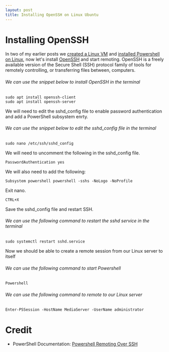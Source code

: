 ```yaml
---
layout: post
title: Installing OpenSSH on Linux Ubuntu
---
```


# Installing OpenSSH

In two of my earlier posts we [created a Linux VM](https://dejulia489.github.io/2017-05-06-CreateHyperVVM/) and [installed Powershell on Linux](https://dejulia489.github.io/2017-05-06-InstallingPowershellOnLinux/), now let's install [OpenSSH](https://help.ubuntu.com/lts/serverguide/openssh-server.html) and start remoting. OpenSSH is a freely available version of the Secure Shell (SSH) protocol family of tools for remotely controlling, or transferring files between, computers. 

###### We can use the snippet below to install OpenSSH in the terminal

	sudo apt install openssh-client
	sudo apt install openssh-server

We will need to edit the sshd_config file to enable password authentication and add a PowerShell subsystem enrty.

###### We can use the snippet below to edit the sshd_config file in the terminal

	sudo nano /etc/ssh/sshd_config

We will need to uncomment the following in the sshd_config file.
	
	PasswordAuthentication yes

We will also need to add the following:

	Subsystem powershell powershell -sshs -NoLogo -NoProfile

Exit nano.
	
	CTRL+X

Save the sshd_config file and restart SSH. 

###### We can use the following command to restart the sshd service in the terminal

	sudo systemctl restart sshd.service

Now we should be able to create a remote session from our Linux server to itself

###### We can use the following command to start Powershell

	Powershell

###### We can use the following command to remote to our Linux server

	Enter-PSSession -HostName MediaServer -UserName administrator

# Credit  

* PowerShell Documentation: [Powershell Remoting Over SSH](https://github.com/PowerShell/PowerShell/blob/866b558771a20cca3daa47f300e830b31a24ee95/docs/new-features/remoting-over-ssh/README.md)